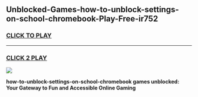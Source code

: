 
## Unblocked-Games-how-to-unblock-settings-on-school-chromebook-Play-Free-ir752
<h3>
<a href="https://premium76.site?title=how-to-unblock-settings-on-school-chromebook&ref=18A1">CLICK TO PLAY</a></h3>
<hr>

<h3>
<a href="https://premium76.site?title=how-to-unblock-settings-on-school-chromebook&ref=18A1">CLICK 2 PLAY</a>
  
</h3>

<a href="https://premium76.site?title=how-to-unblock-settings-on-school-chromebook&ref=18A1"><img src="https://clearcache.store/games.png"></a>


**how-to-unblock-settings-on-school-chromebook games unblocked: Your Gateway to Fun and Accessible Online Gaming**
